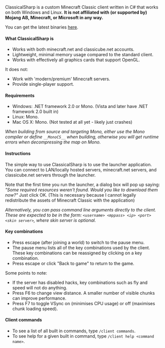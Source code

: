 ClassicalSharp is a custom Minecraft Classic client written in C# that works on both Windows and Linux.
**It is not affiliated with (or supported by) Mojang AB, Minecraft, or Microsoft in any way.**

You can get the latest binaries [here](https://github.com/UnknownShadow200/ClassicalSharp/releases).

#### What ClassicalSharp is
* Works with both minecraft.net and classicube.net accounts.
* Lightweight, minimal memory usage compared to the standard client.
* Works with effectively all graphics cards that support OpenGL.

It does not:
* Work with 'modern/premium' Minecraft servers.
* Provide single-player support.

#### Requirements
* Windows: .NET framework 2.0 or Mono. (Vista and later have .NET framework 2.0 built in)
* Linux: Mono.
* Mac OS X: Mono. (Not tested at all yet - likely just crashes)

*When building from source and targeting Mono, either use the Mono compiler or
define `__MonoCS__` when building, otherwise you will get runtime errors when decompressing the map on Mono.*

#### Instructions
The simple way to use ClassicalSharp is to use the launcher application. You can connect to LAN/locally hosted servers, minecraft.net servers, and classicube.net servers through the launcher.

Note that the first time you run the launcher, a dialog box will pop up saying: *"Some required resources weren't found. Would you like to download them now?"* Just click OK. 
(This is necessary because I cannot legally redistribute the assets of Minecraft Classic with the application)

*Alternatively, you can pass command line arguments directly to the client. These are expected to be in the form: `<username> <mppass> <ip> <port> <skin server>`, where skin server is optional.*

#### Key combinations
* Press escape (after joining a world) to switch to the pause menu. 
* The pause menu lists all of the key combinations used by the client. 
  These key combinations can be reassigned by clicking on a key combination.
* Press escape or click "Back to game" to return to the game.

Some points to note:
* If the server has disabled hacks, key combinations such as fly and speed will not do anything.
* Press F6 to change view distance. A smaller number of visible chunks can improve performance.
* Press F7 to toggle VSync on (minimises CPU usage) or off (maximises chunk loading speed).

#### Client commands
* To see a list of all built in commands, type `/client commands`.
* To see help for a given built in command, type `/client help <command name>`.